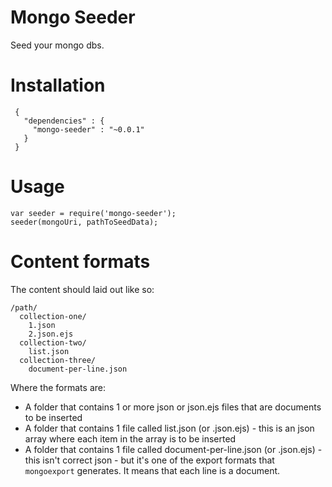 # Mongo Seeder

Seed your mongo dbs.

# Installation

     {
       "dependencies" : {
         "mongo-seeder" : "~0.0.1"
       }
     }

# Usage

    var seeder = require('mongo-seeder');
    seeder(mongoUri, pathToSeedData);


# Content formats

The content should laid out like so:

    /path/
      collection-one/
        1.json
        2.json.ejs
      collection-two/
        list.json
      collection-three/
        document-per-line.json


Where the formats are:

* A folder that contains 1 or more json or json.ejs files that are documents to be inserted
* A folder that contains 1 file called list.json (or .json.ejs) - this is an json array where each item in the array is to be inserted
* A folder that contains 1 file called document-per-line.json (or .json.ejs) - this isn't correct json - but it's one of the export formats that `mongoexport` generates. It means that each line is a document.
